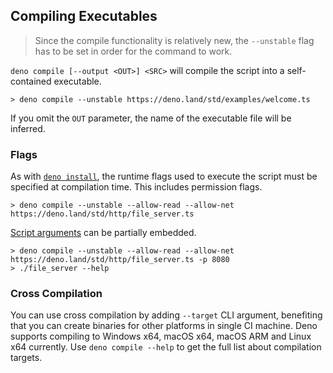 ## Compiling Executables

> Since the compile functionality is relatively new, the `--unstable` flag has
> to be set in order for the command to work.

`deno compile [--output <OUT>] <SRC>` will compile the script into a
self-contained executable.

```
> deno compile --unstable https://deno.land/std/examples/welcome.ts
```

If you omit the `OUT` parameter, the name of the executable file will be
inferred.

### Flags

As with [`deno install`](./script_installer.md), the runtime flags used to
execute the script must be specified at compilation time. This includes
permission flags.

```
> deno compile --unstable --allow-read --allow-net https://deno.land/std/http/file_server.ts
```

[Script arguments](../getting_started/command_line_interface.md#script-arguments)
can be partially embedded.

```
> deno compile --unstable --allow-read --allow-net https://deno.land/std/http/file_server.ts -p 8080
> ./file_server --help
```

### Cross Compilation

You can use cross compilation by adding `--target` CLI argument, benefiting that
you can create binaries for other platforms in single CI machine. Deno supports
compiling to Windows x64, macOS x64, macOS ARM and Linux x64 currently. Use
`deno compile --help` to get the full list about compilation targets.
